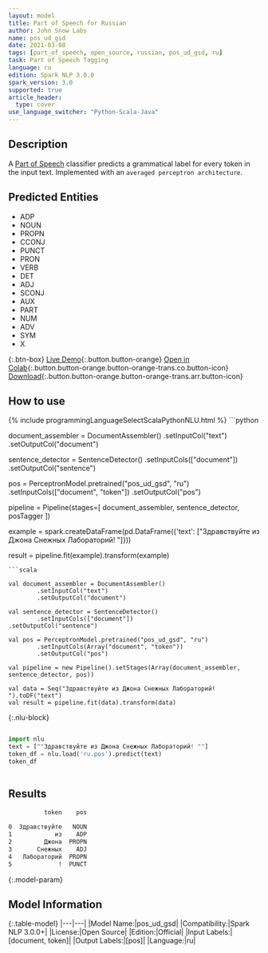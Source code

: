 ```yaml
---
layout: model
title: Part of Speech for Russian
author: John Snow Labs
name: pos_ud_gsd
date: 2021-03-08
tags: [part_of_speech, open_source, russian, pos_ud_gsd, ru]
task: Part of Speech Tagging
language: ru
edition: Spark NLP 3.0.0
spark_version: 3.0
supported: true
article_header:
  type: cover
use_language_switcher: "Python-Scala-Java"
---
```


## Description

A [Part of Speech](https://en.wikipedia.org/wiki/Part_of_speech) classifier predicts a grammatical label for every token in the input text. Implemented with an `averaged perceptron architecture`.

## Predicted Entities

- ADP
- NOUN
- PROPN
- CCONJ
- PUNCT
- PRON
- VERB
- DET
- ADJ
- SCONJ
- AUX
- PART
- NUM
- ADV
- SYM
- X

{:.btn-box}
[Live Demo](https://demo.johnsnowlabs.com/public/GRAMMAR_EN/){:.button.button-orange}
[Open in Colab](https://colab.research.google.com/github/JohnSnowLabs/spark-nlp-workshop/blob/master/tutorials/Certification_Trainings/Healthcare/4.Clinical_DeIdentification.ipynb){:.button.button-orange.button-orange-trans.co.button-icon}
[Download](https://s3.amazonaws.com/auxdata.johnsnowlabs.com/public/models/pos_ud_gsd_ru_3.0.0_3.0_1615230203372.zip){:.button.button-orange.button-orange-trans.arr.button-icon}

## How to use



<div class="tabs-box" markdown="1">
{% include programmingLanguageSelectScalaPythonNLU.html %}
```python

document_assembler = DocumentAssembler()
  .setInputCol("text")
  .setOutputCol("document")

sentence_detector = SentenceDetector()
  .setInputCols(["document"])
  .setOutputCol("sentence")

pos = PerceptronModel.pretrained("pos_ud_gsd", "ru")
  .setInputCols(["document", "token"])
  .setOutputCol("pos")

pipeline = Pipeline(stages=[
  document_assembler,
  sentence_detector,
  posTagger
])

example = spark.createDataFrame(pd.DataFrame({'text': ["Здравствуйте из Джона Снежных Лабораторий! "]}))

result = pipeline.fit(example).transform(example)


```
```scala

val document_assembler = DocumentAssembler()
        .setInputCol("text")
        .setOutputCol("document")

val sentence_detector = SentenceDetector()
        .setInputCols(["document"])
.setOutputCol("sentence")

val pos = PerceptronModel.pretrained("pos_ud_gsd", "ru")
        .setInputCols(Array("document", "token"))
        .setOutputCol("pos")

val pipeline = new Pipeline().setStages(Array(document_assembler, sentence_detector, pos))

val data = Seq("Здравствуйте из Джона Снежных Лабораторий! ").toDF("text")
val result = pipeline.fit(data).transform(data)

```

{:.nlu-block}
```python

import nlu
text = [""Здравствуйте из Джона Снежных Лабораторий! ""]
token_df = nlu.load('ru.pos').predict(text)
token_df
    
```
</div>

## Results

```bash
          token    pos
                      
0  Здравствуйте   NOUN
1            из    ADP
2         Джона  PROPN
3       Снежных    ADJ
4   Лабораторий  PROPN
5             !  PUNCT
```

{:.model-param}
## Model Information

{:.table-model}
|---|---|
|Model Name:|pos_ud_gsd|
|Compatibility:|Spark NLP 3.0.0+|
|License:|Open Source|
|Edition:|Official|
|Input Labels:|[document, token]|
|Output Labels:|[pos]|
|Language:|ru|